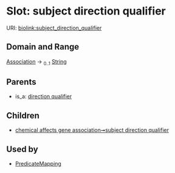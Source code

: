 
# Slot: subject direction qualifier




URI: [biolink:subject_direction_qualifier](https://w3id.org/biolink/vocab/subject_direction_qualifier)


## Domain and Range

[Association](Association.md) &#8594;  <sub>0..1</sub> [String](types/String.md)

## Parents

 *  is_a: [direction qualifier](direction_qualifier.md)

## Children

 *  [chemical affects gene association➞subject direction qualifier](chemical_affects_gene_association_subject_direction_qualifier.md)

## Used by

 * [PredicateMapping](PredicateMapping.md)
